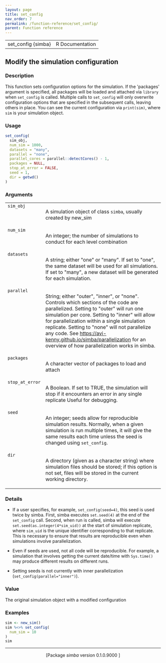 ```yaml
---
layout: page
title: set_config 
nav_order: 7 
permalink: /function-reference/set_config/
parent: Function reference
---
```



<table width="100%" summary="page for set_config {simba}"><tr><td>set_config {simba}</td><td style="text-align: right;">R Documentation</td></tr></table>

<h2>Modify the simulation configuration</h2>

<h3>Description</h3>

<p>This function sets configuration options for the simulation. If
the 'packages' argument is specified, all packages will be loaded and
attached via <span style='font-family:&quot;SFMono-Regular&quot;,Menlo,Consolas,Monospace; font-size:0.85em'>library</span> when <span style='font-family:&quot;SFMono-Regular&quot;,Menlo,Consolas,Monospace; font-size:0.85em'>set_config</span> is called. Multiple
calls to <span style='font-family:&quot;SFMono-Regular&quot;,Menlo,Consolas,Monospace; font-size:0.85em'>set_config</span> will only overwrite configuration options that
are specified in the subsequent calls, leaving others in place. You can
see the current configuration via <span style='font-family:&quot;SFMono-Regular&quot;,Menlo,Consolas,Monospace; font-size:0.85em'>print(sim)</span>, where <span style='font-family:&quot;SFMono-Regular&quot;,Menlo,Consolas,Monospace; font-size:0.85em'>sim</span> is
your simulation object.
</p>


<h3>Usage</h3>

```R
set_config(
  sim_obj,
  num_sim = 1000,
  datasets = "many",
  parallel = "none",
  parallel_cores = parallel::detectCores() - 1,
  packages = NULL,
  stop_at_error = FALSE,
  seed = 1,
  dir = getwd()
)
```


<h3>Arguments</h3>

<table summary="R argblock">
<tr valign="top"><td><span style='font-family:&quot;SFMono-Regular&quot;,Menlo,Consolas,Monospace; font-size:0.85em'>sim_obj</span></td>
<td>
<p>A simulation object of class <span style='font-family:&quot;SFMono-Regular&quot;,Menlo,Consolas,Monospace; font-size:0.85em'>simba</span>, usually created by
new_sim</p>
</td></tr>
<tr valign="top"><td><span style='font-family:&quot;SFMono-Regular&quot;,Menlo,Consolas,Monospace; font-size:0.85em'>num_sim</span></td>
<td>
<p>An integer; the number of simulations to conduct for each
level combination</p>
</td></tr>
<tr valign="top"><td><span style='font-family:&quot;SFMono-Regular&quot;,Menlo,Consolas,Monospace; font-size:0.85em'>datasets</span></td>
<td>
<p>A string; either &quot;one&quot; or &quot;many&quot;. If set to &quot;one&quot;, the same
dataset will be used for all simulations. If set to &quot;many&quot;, a new
dataset will be generated for each simulation.</p>
</td></tr>
<tr valign="top"><td><span style='font-family:&quot;SFMono-Regular&quot;,Menlo,Consolas,Monospace; font-size:0.85em'>parallel</span></td>
<td>
<p>String; either &quot;outer&quot;, &quot;inner&quot;, or &quot;none&quot;. Controls which
sections of the code are parallelized. Setting to &quot;outer&quot; will run one
simulation per core. Setting to &quot;inner&quot; will allow for parallelization
within a single simulation replicate. Setting to &quot;none&quot; will not
parallelize any code. See
<a href="https://avi-kenny.github.io/simba/parallelization">https://avi-kenny.github.io/simba/parallelization</a> for an overview
of how parallelization works in <span class="pkg">simba</span>.</p>
</td></tr>
<tr valign="top"><td><span style='font-family:&quot;SFMono-Regular&quot;,Menlo,Consolas,Monospace; font-size:0.85em'>packages</span></td>
<td>
<p>A character vector of packages to load and attach</p>
</td></tr>
<tr valign="top"><td><span style='font-family:&quot;SFMono-Regular&quot;,Menlo,Consolas,Monospace; font-size:0.85em'>stop_at_error</span></td>
<td>
<p>A Boolean. If set to TRUE, the simulation will
stop if it encounters an error in any single replicate Useful for
debugging.</p>
</td></tr>
<tr valign="top"><td><span style='font-family:&quot;SFMono-Regular&quot;,Menlo,Consolas,Monospace; font-size:0.85em'>seed</span></td>
<td>
<p>An integer; seeds allow for reproducible simulation results.
Normally, when a given simulation is run multiple times, it will give
the same results each time unless the seed is changed using
<span style='font-family:&quot;SFMono-Regular&quot;,Menlo,Consolas,Monospace; font-size:0.85em'>set_config</span>.</p>
</td></tr>
<tr valign="top"><td><span style='font-family:&quot;SFMono-Regular&quot;,Menlo,Consolas,Monospace; font-size:0.85em'>dir</span></td>
<td>
<p>A directory (given as a character string) where simulation files
should be stored; if this option is not set, files will be stored in the
current working directory.</p>
</td></tr>
</table>


<h3>Details</h3>


<ul>
<li><p>If a user specifies, for example, <span style='font-family:&quot;SFMono-Regular&quot;,Menlo,Consolas,Monospace; font-size:0.85em'>set_config(seed=4)</span>, this
seed is used twice by <span class="pkg">simba</span>. First, <span class="pkg">simba</span> executes
<span style='font-family:&quot;SFMono-Regular&quot;,Menlo,Consolas,Monospace; font-size:0.85em'>set.seed(4)</span> at the end of the <span style='font-family:&quot;SFMono-Regular&quot;,Menlo,Consolas,Monospace; font-size:0.85em'>set_config</span> call. Second,
when run is called, <span class="pkg">simba</span> will execute
<span style='font-family:&quot;SFMono-Regular&quot;,Menlo,Consolas,Monospace; font-size:0.85em'>set.seed(as.integer(4*sim_uid))</span> at the start of simulation
replicate, where <span style='font-family:&quot;SFMono-Regular&quot;,Menlo,Consolas,Monospace; font-size:0.85em'>sim_uid</span> is the unique identifier corresponding
to that replicate. This is necessary to ensure that results are
reproducible even when simulations involve parallelization.
</p>
</li>
<li><p>Even if seeds are used, not all code will be reproducible. For
example, a simulation that involves getting the current date/time with
<span style='font-family:&quot;SFMono-Regular&quot;,Menlo,Consolas,Monospace; font-size:0.85em'>Sys.time()</span> may produce different results on different runs.
</p>
</li>
<li><p>Setting seeds is not currently with inner parallelization
(<span style='font-family:&quot;SFMono-Regular&quot;,Menlo,Consolas,Monospace; font-size:0.85em'>set_config(parallel="inner")</span>).
</p>
</li></ul>



<h3>Value</h3>

<p>The original simulation object with a modified configuration
</p>


<h3>Examples</h3>

```R
sim <- new_sim()
sim %<>% set_config(
  num_sim = 10
)
sim
```

<hr /><div style="text-align: center;">[Package <em>simba</em> version 0.1.0.9000 ]</div>
